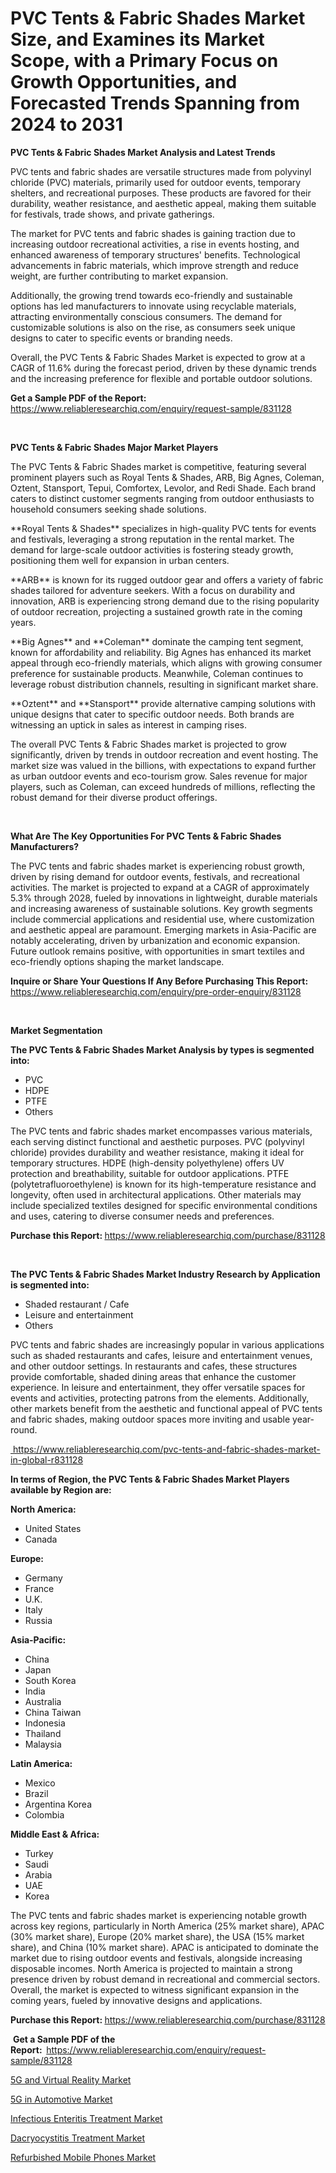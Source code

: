 <p><h1>PVC Tents & Fabric Shades Market Size, and Examines its Market Scope, with a Primary Focus on Growth Opportunities, and Forecasted Trends Spanning from 2024 to 2031</h1></p><p><strong>PVC Tents & Fabric Shades Market Analysis and Latest Trends</strong></p>
<p><p>PVC tents and fabric shades are versatile structures made from polyvinyl chloride (PVC) materials, primarily used for outdoor events, temporary shelters, and recreational purposes. These products are favored for their durability, weather resistance, and aesthetic appeal, making them suitable for festivals, trade shows, and private gatherings. </p><p>The market for PVC tents and fabric shades is gaining traction due to increasing outdoor recreational activities, a rise in events hosting, and enhanced awareness of temporary structures' benefits. Technological advancements in fabric materials, which improve strength and reduce weight, are further contributing to market expansion. </p><p>Additionally, the growing trend towards eco-friendly and sustainable options has led manufacturers to innovate using recyclable materials, attracting environmentally conscious consumers. The demand for customizable solutions is also on the rise, as consumers seek unique designs to cater to specific events or branding needs. </p><p>Overall, the PVC Tents & Fabric Shades Market is expected to grow at a CAGR of 11.6% during the forecast period, driven by these dynamic trends and the increasing preference for flexible and portable outdoor solutions.</p></p>
<p><strong>Get a Sample PDF of the Report:&nbsp;</strong> <a href="https://www.reliableresearchiq.com/enquiry/request-sample/831128?utm_campaign=1159&utm_medium=2&utm_source=Github&utm_content=ia&utm_term=18122024&utm_id=pvc-tents-fabric-shades">https://www.reliableresearchiq.com/enquiry/request-sample/831128</a></p>
<p>&nbsp;</p>
<p><strong>PVC Tents & Fabric Shades Major Market Players</strong></p>
<p><p>The PVC Tents & Fabric Shades market is competitive, featuring several prominent players such as Royal Tents & Shades, ARB, Big Agnes, Coleman, Oztent, Stansport, Tepui, Comfortex, Levolor, and Redi Shade. Each brand caters to distinct customer segments ranging from outdoor enthusiasts to household consumers seeking shade solutions.</p><p>**Royal Tents & Shades** specializes in high-quality PVC tents for events and festivals, leveraging a strong reputation in the rental market. The demand for large-scale outdoor activities is fostering steady growth, positioning them well for expansion in urban centers.</p><p>**ARB** is known for its rugged outdoor gear and offers a variety of fabric shades tailored for adventure seekers. With a focus on durability and innovation, ARB is experiencing strong demand due to the rising popularity of outdoor recreation, projecting a sustained growth rate in the coming years.</p><p>**Big Agnes** and **Coleman** dominate the camping tent segment, known for affordability and reliability. Big Agnes has enhanced its market appeal through eco-friendly materials, which aligns with growing consumer preference for sustainable products. Meanwhile, Coleman continues to leverage robust distribution channels, resulting in significant market share.</p><p>**Oztent** and **Stansport** provide alternative camping solutions with unique designs that cater to specific outdoor needs. Both brands are witnessing an uptick in sales as interest in camping rises.</p><p>The overall PVC Tents & Fabric Shades market is projected to grow significantly, driven by trends in outdoor recreation and event hosting. The market size was valued in the billions, with expectations to expand further as urban outdoor events and eco-tourism grow. Sales revenue for major players, such as Coleman, can exceed hundreds of millions, reflecting the robust demand for their diverse product offerings.</p></p>
<p>&nbsp;</p>
<p><strong>What Are The Key Opportunities For PVC Tents & Fabric Shades Manufacturers?</strong></p>
<p><p>The PVC tents and fabric shades market is experiencing robust growth, driven by rising demand for outdoor events, festivals, and recreational activities. The market is projected to expand at a CAGR of approximately 5.3% through 2028, fueled by innovations in lightweight, durable materials and increasing awareness of sustainable solutions. Key growth segments include commercial applications and residential use, where customization and aesthetic appeal are paramount. Emerging markets in Asia-Pacific are notably accelerating, driven by urbanization and economic expansion. Future outlook remains positive, with opportunities in smart textiles and eco-friendly options shaping the market landscape.</p></p>
<p><strong>Inquire or Share Your Questions If Any Before Purchasing This Report:</strong> <a href="https://www.reliableresearchiq.com/enquiry/pre-order-enquiry/831128?utm_campaign=1159&utm_medium=2&utm_source=Github&utm_content=ia&utm_term=18122024&utm_id=pvc-tents-fabric-shades">https://www.reliableresearchiq.com/enquiry/pre-order-enquiry/831128</a></p>
<p>&nbsp;</p>
<p><strong>Market Segmentation</strong></p>
<p><strong>The PVC Tents & Fabric Shades Market Analysis by types is segmented into:</strong></p>
<p><ul><li>PVC</li><li>HDPE</li><li>PTFE</li><li>Others</li></ul></p>
<p><p>The PVC tents and fabric shades market encompasses various materials, each serving distinct functional and aesthetic purposes. PVC (polyvinyl chloride) provides durability and weather resistance, making it ideal for temporary structures. HDPE (high-density polyethylene) offers UV protection and breathability, suitable for outdoor applications. PTFE (polytetrafluoroethylene) is known for its high-temperature resistance and longevity, often used in architectural applications. Other materials may include specialized textiles designed for specific environmental conditions and uses, catering to diverse consumer needs and preferences.</p></p>
<p><strong>Purchase this Report:&nbsp;</strong><a href="https://www.reliableresearchiq.com/purchase/831128?utm_campaign=1159&utm_medium=2&utm_source=Github&utm_content=ia&utm_term=18122024&utm_id=pvc-tents-fabric-shades">https://www.reliableresearchiq.com/purchase/831128</a></p>
<p>&nbsp;</p>
<p><strong>The PVC Tents & Fabric Shades Market Industry Research by Application is segmented into:</strong></p>
<p><ul><li>Shaded restaurant / Cafe</li><li>Leisure and entertainment</li><li>Others</li></ul></p>
<p><p>PVC tents and fabric shades are increasingly popular in various applications such as shaded restaurants and cafes, leisure and entertainment venues, and other outdoor settings. In restaurants and cafes, these structures provide comfortable, shaded dining areas that enhance the customer experience. In leisure and entertainment, they offer versatile spaces for events and activities, protecting patrons from the elements. Additionally, other markets benefit from the aesthetic and functional appeal of PVC tents and fabric shades, making outdoor spaces more inviting and usable year-round.</p></p>
<p><a href="https://www.reliableresearchiq.com/pvc-tents-and-fabric-shades-market-in-global-r831128?utm_campaign=1159&utm_medium=2&utm_source=Github&utm_content=ia&utm_term=18122024&utm_id=pvc-tents-fabric-shades">&nbsp;https://www.reliableresearchiq.com/pvc-tents-and-fabric-shades-market-in-global-r831128</a></p>
<p><strong>In terms of Region, the PVC Tents & Fabric Shades Market Players available by Region are:</strong></p>
<p>
    <p> <strong> North America: </strong>
        <ul>
            <li>United States</li>
            <li>Canada</li>
        </ul>
        </p> 
    <p> <strong> Europe: </strong>
        <ul>
            <li>Germany</li>
            <li>France</li>
            <li>U.K.</li>
            <li>Italy</li>
            <li>Russia</li>
        </ul>
        </p> 
    <p> <strong> Asia-Pacific: </strong>
        <ul>
            <li>China</li>
            <li>Japan</li>
            <li>South Korea</li>
            <li>India</li>
            <li>Australia</li>
            <li>China Taiwan</li>
            <li>Indonesia</li>
            <li>Thailand</li>
            <li>Malaysia</li>
        </ul>
        </p> 
    <p> <strong> Latin America: </strong>
        <ul>
            <li>Mexico</li>
            <li>Brazil</li>
            <li>Argentina Korea</li>
            <li>Colombia</li>
        </ul>
        </p> 
    <p> <strong> Middle East & Africa: </strong>
        <ul>
            <li>Turkey</li>
            <li>Saudi</li>
            <li>Arabia</li>
            <li>UAE</li>
            <li>Korea</li>
        </ul>
    </p>
    </p>
<p><p>The PVC tents and fabric shades market is experiencing notable growth across key regions, particularly in North America (25% market share), APAC (30% market share), Europe (20% market share), the USA (15% market share), and China (10% market share). APAC is anticipated to dominate the market due to rising outdoor events and festivals, alongside increasing disposable incomes. North America is projected to maintain a strong presence driven by robust demand in recreational and commercial sectors. Overall, the market is expected to witness significant expansion in the coming years, fueled by innovative designs and applications.</p></p>
<p><strong>Purchase this Report: </strong><a href="https://www.reliableresearchiq.com/purchase/831128?utm_campaign=1159&utm_medium=2&utm_source=Github&utm_content=ia&utm_term=18122024&utm_id=pvc-tents-fabric-shades">https://www.reliableresearchiq.com/purchase/831128</a></p>
<p>&nbsp;<strong>Get a Sample PDF of the Report:&nbsp;&nbsp;</strong><a href="https://www.reliableresearchiq.com/enquiry/request-sample/831128?utm_campaign=1159&utm_medium=2&utm_source=Github&utm_content=ia&utm_term=18122024&utm_id=pvc-tents-fabric-shades">https://www.reliableresearchiq.com/enquiry/request-sample/831128</a></p>
<p><strong></strong></p>
<p><p><a href="https://www.linkedin.com/pulse/5g-virtual-reality-market-report-in-depth-analysis-industry-qpehe?utm_campaign=1159&utm_medium=2&utm_source=Github&utm_content=ia&utm_term=18122024&utm_id=pvc-tents-fabric-shades">5G and Virtual Reality Market</a></p><p><a href="https://www.linkedin.com/pulse/projected-growth-5g-automotive-market-from-2031-2024-insights-1y6le?utm_campaign=1159&utm_medium=2&utm_source=Github&utm_content=ia&utm_term=18122024&utm_id=pvc-tents-fabric-shades">5G in Automotive Market</a></p><p><a href="https://www.linkedin.com/pulse/infectious-enteritis-treatment-market-report-2024-2031-challenges-gc99e?utm_campaign=1159&utm_medium=2&utm_source=Github&utm_content=ia&utm_term=18122024&utm_id=pvc-tents-fabric-shades">Infectious Enteritis Treatment Market</a></p><p><a href="https://www.linkedin.com/pulse/evolution-dacryocystitis-treatment-market-key-shifts-from-8a99e?utm_campaign=1159&utm_medium=2&utm_source=Github&utm_content=ia&utm_term=18122024&utm_id=pvc-tents-fabric-shades">Dacryocystitis Treatment Market</a></p><p><a href="https://www.linkedin.com/pulse/comprehensive-overview-refurbished-mobile-phones-market-insights-rkg3e?utm_campaign=1159&utm_medium=2&utm_source=Github&utm_content=ia&utm_term=18122024&utm_id=pvc-tents-fabric-shades">Refurbished Mobile Phones Market</a></p></p>